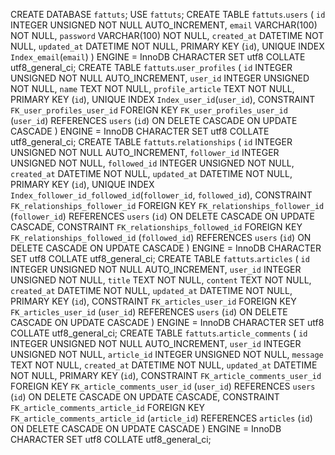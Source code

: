 CREATE DATABASE `fattuts`;
USE `fattuts`;
CREATE TABLE `fattuts`.`users` (
  `id` INTEGER UNSIGNED NOT NULL AUTO_INCREMENT,
  `email` VARCHAR(100) NOT NULL,
  `password` VARCHAR(100) NOT NULL,
  `created_at` DATETIME NOT NULL,
  `updated_at` DATETIME NOT NULL,
  PRIMARY KEY (`id`),
  UNIQUE INDEX `Index_email`(`email`)
)
ENGINE = InnoDB
CHARACTER SET utf8 COLLATE utf8_general_ci;
CREATE TABLE `fattuts`.`user_profiles` (
  `id` INTEGER UNSIGNED NOT NULL AUTO_INCREMENT,
  `user_id` INTEGER UNSIGNED NOT NULL,
  `name` TEXT NOT NULL,
  `profile_article` TEXT NOT NULL,
  PRIMARY KEY (`id`),
  UNIQUE INDEX `Index_user_id`(`user_id`),
  CONSTRAINT `FK_user_profiles_user_id` FOREIGN KEY `FK_user_profiles_user_id` (`user_id`)
    REFERENCES `users` (`id`)
    ON DELETE CASCADE
    ON UPDATE CASCADE
)
ENGINE = InnoDB
CHARACTER SET utf8 COLLATE utf8_general_ci;
CREATE TABLE `fattuts`.`relationships` (
  `id` INTEGER UNSIGNED NOT NULL AUTO_INCREMENT,
  `follower_id` INTEGER UNSIGNED NOT NULL,
  `followed_id` INTEGER UNSIGNED NOT NULL,
  `created_at` DATETIME NOT NULL,
  `updated_at` DATETIME NOT NULL,
  PRIMARY KEY (`id`),
  UNIQUE INDEX `Index_follower_id_followed_id`(`follower_id`, `followed_id`),
  CONSTRAINT `FK_relationships_follower_id` FOREIGN KEY `FK_relationships_follower_id` (`follower_id`)
    REFERENCES `users` (`id`)
    ON DELETE CASCADE
    ON UPDATE CASCADE,
  CONSTRAINT `FK_relationships_followed_id` FOREIGN KEY `FK_relationships_followed_id` (`followed_id`)
    REFERENCES `users` (`id`)
    ON DELETE CASCADE
    ON UPDATE CASCADE
)
ENGINE = InnoDB
CHARACTER SET utf8 COLLATE utf8_general_ci;
CREATE TABLE `fattuts`.`articles` (
  `id` INTEGER UNSIGNED NOT NULL AUTO_INCREMENT,
  `user_id` INTEGER UNSIGNED NOT NULL,
  `title` TEXT NOT NULL,
  `content` TEXT NOT NULL,
  `created_at` DATETIME NOT NULL,
  `updated_at` DATETIME NOT NULL,
  PRIMARY KEY (`id`),
  CONSTRAINT `FK_articles_user_id` FOREIGN KEY `FK_articles_user_id` (`user_id`)
    REFERENCES `users` (`id`)
    ON DELETE CASCADE
    ON UPDATE CASCADE
)
ENGINE = InnoDB
CHARACTER SET utf8 COLLATE utf8_general_ci;
CREATE TABLE `fattuts`.`article_comments` (
  `id` INTEGER UNSIGNED NOT NULL AUTO_INCREMENT,
  `user_id` INTEGER UNSIGNED NOT NULL,
  `article_id` INTEGER UNSIGNED NOT NULL,
  `message` TEXT NOT NULL,
  `created_at` DATETIME NOT NULL,
  `updated_at` DATETIME NOT NULL,
  PRIMARY KEY (`id`),
  CONSTRAINT `FK_article_comments_user_id` FOREIGN KEY `FK_article_comments_user_id` (`user_id`)
    REFERENCES `users` (`id`)
    ON DELETE CASCADE
    ON UPDATE CASCADE,
  CONSTRAINT `FK_article_comments_article_id` FOREIGN KEY `FK_article_comments_article_id` (`article_id`)
    REFERENCES `articles` (`id`)
    ON DELETE CASCADE
    ON UPDATE CASCADE
)
ENGINE = InnoDB
CHARACTER SET utf8 COLLATE utf8_general_ci;